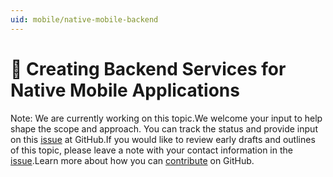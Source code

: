 ```yaml
---
uid: mobile/native-mobile-backend
---
```

<a name=native-mobile-backend></a>

  # 🔧 Creating Backend Services for Native Mobile Applications

Note: We are currently working on this topic.We welcome your input to help shape the scope and approach. You can track the status and provide input on this [issue](https://github.com/aspnet/Docs/issues/95) at GitHub.If you would like to review early drafts and outlines of this topic, please leave a note with your contact information in the [issue](https://github.com/aspnet/Docs/issues/95).Learn more about how you can [contribute](https://github.com/aspnet/Docs/blob/master/CONTRIBUTING.md) on GitHub.
